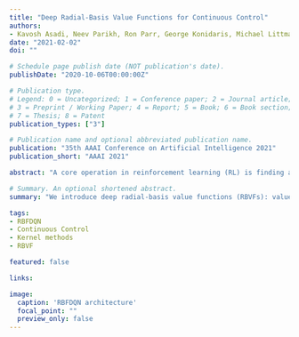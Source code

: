 ```yaml
---
title: "Deep Radial-Basis Value Functions for Continuous Control"
authors:
- Kavosh Asadi, Neev Parikh, Ron Parr, George Konidaris, Michael Littman
date: "2021-02-02"
doi: ""

# Schedule page publish date (NOT publication's date).
publishDate: "2020-10-06T00:00:00Z"

# Publication type.
# Legend: 0 = Uncategorized; 1 = Conference paper; 2 = Journal article;
# 3 = Preprint / Working Paper; 4 = Report; 5 = Book; 6 = Book section;
# 7 = Thesis; 8 = Patent
publication_types: ["3"]

# Publication name and optional abbreviated publication name.
publication: "35th AAAI Conference on Artificial Intelligence 2021"
publication_short: "AAAI 2021"

abstract: "A core operation in reinforcement learning (RL) is finding an action that is optimal with respect to a learned value function.  This operation is often challenging when the learned value function takes continuous actions as input. We introduce deep radial-basis value functions (RBVFs): value functions learned using a deep network with a radial-basis function (RBF) output layer. We show that the maximum action-value with respect to a deep RBVF can be easily approximated up to any desired accuracy. Moreover, deep RBVFs can represent any true value function owing to their support for universal function approximation. We show that deep RBVFs facilitate the use of value-function-only algorithms in continuous control, and can serve as the critic in actor-critic algorithms. We extend the standard DQN algorithm to continuous control by endowing the agent with a deep RBVF, and show that it significantly outperforms value-function-only baselines and is competitive with state-of-the-art actor-critic algorithms. Together, these results reinvigorate radial-basis deep RL."

# Summary. An optional shortened abstract.
summary: "We introduce deep radial-basis value functions (RBVFs): value functions learned using a deep network with a radial-basis function (RBF) output layer."

tags:
- RBFDQN
- Continuous Control 
- Kernel methods
- RBVF 

featured: false

links:

image:
  caption: 'RBFDQN architecture'
  focal_point: ""
  preview_only: false
---
```

